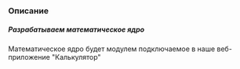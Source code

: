 <h3>Описание</h3>
<h5>Разрабатываем математическое ядро</h5>
<p>Математическое ядро будет модулем подключаемое в наше веб-приложение "Калькулятор"</p>
